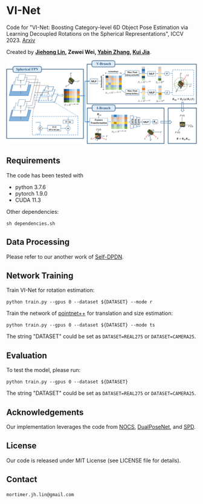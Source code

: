 # VI-Net

Code for "VI-Net: Boosting Category-level 6D Object Pose Estimation via Learning Decoupled Rotations on the Spherical Representations", ICCV 2023. [Arxiv](https://arxiv.org/abs/2308.09916)


Created by **[Jiehong Lin](https://jiehonglin.github.io/), Zewei Wei, [Yabin Zhang](https://ybzh.github.io/),  [Kui Jia](http://kuijia.site/)**.

![image](https://github.com/JiehongLin/VI-Net/blob/main/doc/overview.png)

## Requirements
The code has been tested with
- python 3.7.6
- pytorch 1.9.0
- CUDA 11.3

Other dependencies:

```
sh dependencies.sh
```

## Data Processing

Please refer to our another work of [Self-DPDN](https://github.com/JiehongLin/Self-DPDN).


## Network Training


Train VI-Net for rotation estimation:

```
python train.py --gpus 0 --dataset ${DATASET} --mode r
```

Train the network of [pointnet++](https://github.com/charlesq34/pointnet2) for translation and size estimation:

```
python train.py --gpus 0 --dataset ${DATASET} --mode ts 
```

The string "DATASET" could be set as `DATASET=REAL275` or `DATASET=CAMERA25`.

## Evaluation

To test the model, please run:

```
python train.py --gpus 0 --dataset ${DATASET}
```
The string "DATASET" could be set as `DATASET=REAL275` or `DATASET=CAMERA25`.

## Acknowledgements

Our implementation leverages the code from [NOCS](https://github.com/hughw19/NOCS_CVPR2019), [DualPoseNet](https://github.com/Gorilla-Lab-SCUT/DualPoseNet), and [SPD](https://github.com/mentian/object-deformnet).

## License
Our code is released under MIT License (see LICENSE file for details).

## Contact
`mortimer.jh.lin@gmail.com`

